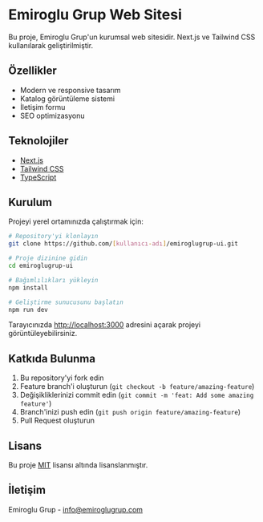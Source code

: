 # Emiroglu Grup Web Sitesi

Bu proje, Emiroglu Grup'un kurumsal web sitesidir. Next.js ve Tailwind CSS kullanılarak geliştirilmiştir.

## Özellikler

- Modern ve responsive tasarım
- Katalog görüntüleme sistemi
- İletişim formu
- SEO optimizasyonu

## Teknolojiler

- [Next.js](https://nextjs.org/)
- [Tailwind CSS](https://tailwindcss.com/)
- [TypeScript](https://www.typescriptlang.org/)

## Kurulum

Projeyi yerel ortamınızda çalıştırmak için:

```bash
# Repository'yi klonlayın
git clone https://github.com/[kullanıcı-adı]/emiroglugrup-ui.git

# Proje dizinine gidin
cd emiroglugrup-ui

# Bağımlılıkları yükleyin
npm install

# Geliştirme sunucusunu başlatın
npm run dev
```

Tarayıcınızda [http://localhost:3000](http://localhost:3000) adresini açarak projeyi görüntüleyebilirsiniz.

## Katkıda Bulunma

1. Bu repository'yi fork edin
2. Feature branch'i oluşturun (`git checkout -b feature/amazing-feature`)
3. Değişikliklerinizi commit edin (`git commit -m 'feat: Add some amazing feature'`)
4. Branch'inizi push edin (`git push origin feature/amazing-feature`)
5. Pull Request oluşturun

## Lisans

Bu proje [MIT](LICENSE) lisansı altında lisanslanmıştır.

## İletişim

Emiroglu Grup - [info@emiroglugrup.com](mailto:info@emiroglugrup.com)
